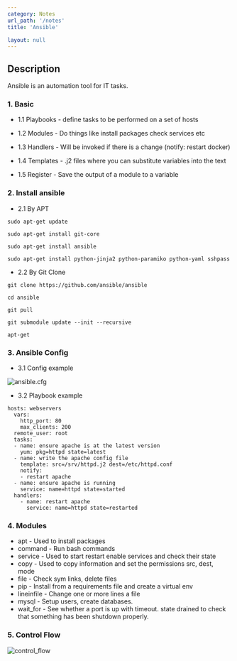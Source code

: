 ```yaml
---
category: Notes
url_path: '/notes'
title: 'Ansible'

layout: null
---
```


## Description
Ansible is an automation tool for IT tasks.

### 1. Basic

+ 1.1 Playbooks - define tasks to be performed on a set of hosts
      
+ 1.2 Modules - Do things like install packages check services etc
      
+ 1.3 Handlers - Will be invoked if there is a change (notify: restart docker)
      
+ 1.4 Templates - .j2 files where you can substitute variables into the text
      
+ 1.5 Register - Save the output of a module to a variable

### 2. Install ansible

+ 2.1 By APT

```sudo apt-get update```

```sudo apt-get install git-core```

```sudo apt-get install ansible```

```sudo apt-get install python-jinja2 python-paramiko python-yaml sshpass```

+ 2.2 By Git Clone

```git clone https://github.com/ansible/ansible```

```cd ansible```

```git pull```

```git submodule update --init --recursive```

```apt-get```

### 3. Ansible Config

+ 3.1 Config example

![ansible.cfg](https://github.com/rayyiu002/ray_TechWorld/blob/gh-pages/image/ansible_cfg.png?raw=true)

+ 3.2 Playbook example

<pre><code class="language-plaintext">hosts: webservers
  vars:
    http_port: 80
    max_clients: 200
  remote_user: root
  tasks:
  - name: ensure apache is at the latest version
    yum: pkg=httpd state=latest
  - name: write the apache config file
    template: src=/srv/httpd.j2 dest=/etc/httpd.conf
    notify:
    - restart apache
  - name: ensure apache is running
    service: name=httpd state=started
  handlers:
    - name: restart apache
      service: name=httpd state=restarted
</code></pre>

### 4. Modules

+ apt - Used to install packages
+ command - Run bash commands
+ service - Used to start restart enable services and check their state
+ copy - Used to copy information and set the permissions src, dest, mode
+ file - Check sym links, delete files
+ pip - Install from a requirements file and create a virtual env
+ lineinfile - Change one or more lines a file
+ mysql - Setup users, create databases.
+ wait_for - See whether a port is up with timeout. state drained to check that something has been shutdown properly.        

### 5. Control Flow

![control_flow](https://github.com/rayyiu002/ray_TechWorld/blob/gh-pages/image/ansible_control_flow.png?raw=true)
